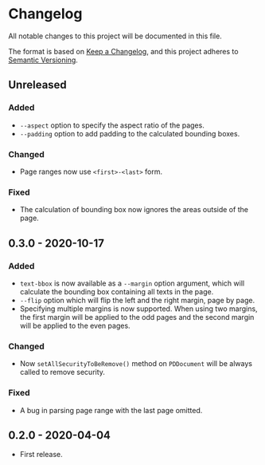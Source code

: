 # Changelog
All notable changes to this project will be documented in this file.

The format is based on [Keep a Changelog](https://keepachangelog.com/en/1.0.0/),
and this project adheres to [Semantic Versioning](https://semver.org/spec/v2.0.0.html).

## Unreleased
### Added
- `--aspect` option to specify the aspect ratio of the pages.
- `--padding` option to add padding to the calculated bounding boxes.

### Changed
- Page ranges now use `<first>-<last>` form.

### Fixed
- The calculation of bounding box now ignores the areas outside of the page.

## 0.3.0 - 2020-10-17
### Added
- `text-bbox` is now available as a `--margin` option argument, which will calculate the bounding box containing all texts in the page.
- `--flip` option which will flip the left and the right margin, page by page.
- Specifying multiple margins is now supported. When using two margins, the first margin will be applied to the odd pages and the second margin will be applied to the even pages.

### Changed
- Now `setAllSecurityToBeRemove()` method on `PDDocument` will be always called to remove security.

### Fixed
- A bug in parsing page range with the last page omitted.

## 0.2.0 - 2020-04-04
- First release.
